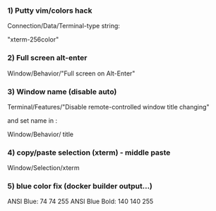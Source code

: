 ### 1) Putty vim/colors hack

Connection/Data/Terminal-type string:

  "xterm-256color"

### 2) Full screen alt-enter

Window/Behavior/"Full screen on Alt-Enter"

### 3) Window name (disable auto)

Terminal/Features/"Disable remote-controlled window title changing"

and set name in :

Window/Behavior/ title

### 4) copy/paste selection (xterm) - middle paste

Window/Selection/xterm


### 5) blue color fix (docker builder output...)

ANSI Blue: 74 74 255
ANSI Blue Bold: 140 140 255




